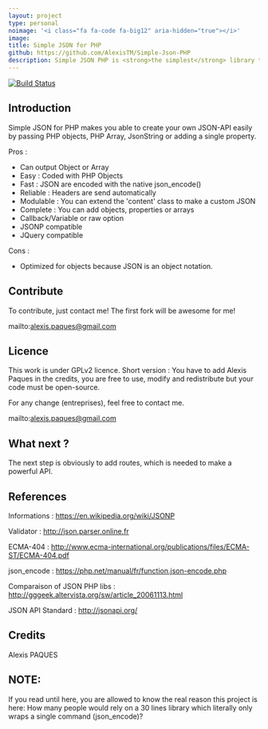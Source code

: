 ```yaml
---
layout: project
type: personal
noimage: '<i class="fa fa-code fa-big12" aria-hidden="true"></i>'
image: 
title: Simple JSON for PHP
github: https://github.com/AlexisTM/Simple-Json-PHP
description: Simple JSON PHP is <strong>the simplest</strong> library to convert any PHP object or array into a clean JSON while keeping the <strong>performances</strong>. 
---
```


[![Build Status](https://travis-ci.org/AlexisTM/Simple-Json-PHP.svg?branch=master)](https://travis-ci.org/AlexisTM/Simple-Json-PHP)

Introduction
-------
Simple JSON for PHP makes you able to create your own JSON-API easily by passing PHP objects, PHP Array, JsonString or adding a single property.

Pros : 
* Can output Object or Array
* Easy      : Coded with PHP Objects
* Fast      : JSON are encoded with the native json_encode()
* Reliable  : Headers are send automatically
* Modulable : You can extend the 'content' class to make a custom JSON
* Complete  : You can add objects, properties or arrays
* Callback/Variable or raw option 
* JSONP compatible
* JQuery compatible

Cons : 
* Optimized for objects because JSON is an object notation.

Contribute
----------

To contribute, just contact me! The first fork will be awesome for me!

mailto:alexis.paques@gmail.com

Licence
--------
This work is under GPLv2 licence. Short version : You have to add Alexis Paques in the credits, you are free to use, modify and redistribute but your code must be open-source.

For any change (entreprises), feel free to contact me.

mailto:alexis.paques@gmail.com

What next ?
---------
The next step is obviously to add routes, which is needed to make a powerful API.

References
----------

Informations : https://en.wikipedia.org/wiki/JSONP

Validator : http://json.parser.online.fr

ECMA-404 : http://www.ecma-international.org/publications/files/ECMA-ST/ECMA-404.pdf

json_encode : https://php.net/manual/fr/function.json-encode.php

Comparaison of JSON PHP libs : http://gggeek.altervista.org/sw/article_20061113.html

JSON API Standard : http://jsonapi.org/

Credits
--------

Alexis PAQUES

NOTE:
-----

If you read until here, you are allowed to know the real reason this project is here: How many people would rely on a 30 lines library which literally only wraps a single command (json_encode)?
